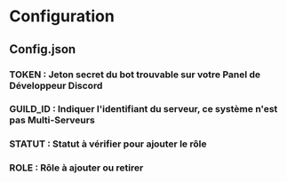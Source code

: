 # Configuration

## Config.json

### TOKEN : Jeton secret du bot trouvable sur votre Panel de Développeur Discord
### GUILD_ID : Indiquer l'identifiant du serveur, ce système n'est pas Multi-Serveurs
### STATUT : Statut à vérifier pour ajouter le rôle
### ROLE : Rôle à ajouter ou retirer